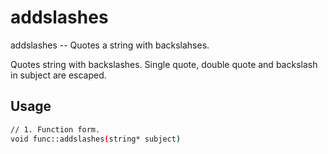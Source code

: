 # addslashes
addslashes -- Quotes a string with backslahses.

Quotes string with backslashes. Single quote, double quote and backslash in
subject are escaped.

## Usage
```sh
// 1. Function form.
void func::addslashes(string* subject)
```
